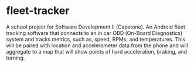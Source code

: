 # fleet-tracker
A school project for Software Development II (Capstone).  An Android fleet tracking software that connects to an in car OBD (On-Board Diagnostics) system and tracks metrics, such as, speed, RPMs, and temperatures.  This will be paired with location and accelerometer data from the phone and will aggregate to a map that will show points of hard acceleration, braking, and turning.

